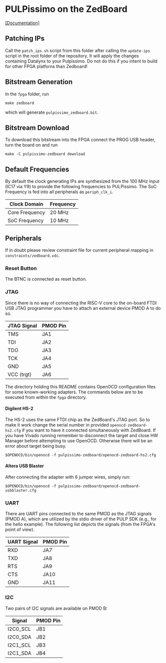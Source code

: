 # PULPissimo on the ZedBoard
[\[Documentation\]](http://zedboard.org/product/zedboard)

## Patching IPs
Call the `patch_ips.sh` script from this folder after calling the `update-ips` script in the root folder of the repository. It will apply the changes containing Datalynx to your Pulpissimo. Do not do this if you intent to build for other FPGA platforns than Zedboard!

## Bitstream Generation
In the `fpga` folder, run
```Shell
make zedboard
```
which will generate `pulpissimo_zedboard.bit`.

## Bitstream Download
To download this bitstream into the FPGA connect the PROG USB header, turn the board on and run
```Shell
make -C pulpissimo-zedboard download
```

## Default Frequencies

By default the clock generating IPs are synthesized from the 100 MHz input (IC17 via Y9) to provide the following frequencies to PULPissimo.
The SoC Frequency is fed into all peripherals as `periph_clk_i`.

| Clock Domain   | Frequency |
|----------------|-----------|
| Core Frequency | 20 MHz    |
| SoC Frequency  | 10 MHz    |


## Peripherals
If in doubt please review constraint file for current peripheral mapping in `constraints/zedboard.xdc`.

### Reset Button
The BTNC is connected as reset button.

### JTAG
Since there is no way of connecting the RISC-V core to the on-board FTDI USB JTAG programmer you have to attach an external device PMOD A to do so.

| JTAG Signal | PMOD Pin |
|-------------|----------|
| TMS         | JA1      |
| TDI         | JA2      |
| TDO         | JA3      |
| TCK         | JA4      |
| GND         | JA5      |
| VCC (trgt)  | JA6      |

The directory holding this README contains OpenOCD configuration files for some known-working adapters.
The commands below are to be executed from within the `fpga` directory.

#### Digilent HS-2

The HS-2 uses the same FTDI chip as the ZedBoard's JTAG port.
So to make it work change the serial number in provided
`openocd-zedboard-hs2.cfg` if you want to have it connected simultaneously with ZedBoard. If you have
Vivado running remember to disconnect the target and close HW Manager before attempting to use OpenOCD.
Otherwise there will be an error about target being busy.

```Shell
$OPENOCD/bin/openocd -f pulpissimo-zedboard/openocd-zedboard-hs2.cfg
```

#### Altera USB Blaster

After connecting the adapter with 6 jumper wires, simply run:

```Shell
$OPENOCD/bin/openocd -f pulpissimo-zedboard/openocd-zedboard-usbblaster.cfg
```

### UART

There are UART pins connected to the same PMOD as the JTAG signals (PMOD A), which are utilized by the stdio driver of the PULP SDK (e.g., for the hello example).
The following list depicts the signals (from the FPGA's point of view).

| UART Signal | PMOD Pin |
|-------------|----------|
| RXD         | JA7      |
| TXD         | JA8      |
| RTS         | JA9      |
| CTS         | JA10     |
| GND         | JA11     |

### I2C

Two pairs of I2C signals are available on PMOD B:

| Signal    | PMOD Pin |
|-----------|----------|
| I2C0_SCL  | JB1      |
| I2C0_SDA  | JB2      |
| I2C1_SCL  | JB3      |
| I2C1_SDA  | JB4      |
